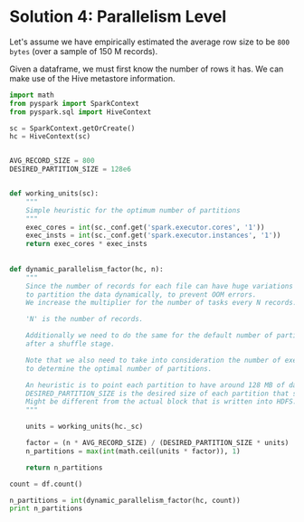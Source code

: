 # Solution 4: Parallelism Level

Let's assume we have empirically estimated the average row size to be `800 bytes` (over a sample of 150 M records).

Given a dataframe, we must first know the number of rows it has. We can make use of the Hive metastore information.


```python
import math
from pyspark import SparkContext
from pyspark.sql import HiveContext

sc = SparkContext.getOrCreate()
hc = HiveContext(sc)


AVG_RECORD_SIZE = 800
DESIRED_PARTITION_SIZE = 128e6


def working_units(sc):
    """
    Simple heuristic for the optimum number of partitions
    """
    exec_cores = int(sc._conf.get('spark.executor.cores', '1'))
    exec_insts = int(sc._conf.get('spark.executor.instances', '1'))
    return exec_cores * exec_insts
    
    
def dynamic_parallelism_factor(hc, n):
    """
    Since the number of records for each file can have huge variations we need to be able
    to partition the data dynamically, to prevent OOM errors.
    We increase the multiplier for the number of tasks every N records.

    'N' is the number of records.

    Additionally we need to do the same for the default number of partitions that spark creates
    after a shuffle stage.

    Note that we also need to take into consideration the number of executors and cores / executor
    to determine the optimal number of partitions.

    An heuristic is to point each partition to have around 128 MB of data.
    DESIRED_PARTITION_SIZE is the desired size of each partition that spark processes in each tasks.
    Might be different from the actual block that is written into HDFS.
    """

    units = working_units(hc._sc)

    factor = (n * AVG_RECORD_SIZE) / (DESIRED_PARTITION_SIZE * units)
    n_partitions = max(int(math.ceil(units * factor)), 1)

    return n_partitions

count = df.count()

n_partitions = int(dynamic_parallelism_factor(hc, count))
print n_partitions
```



